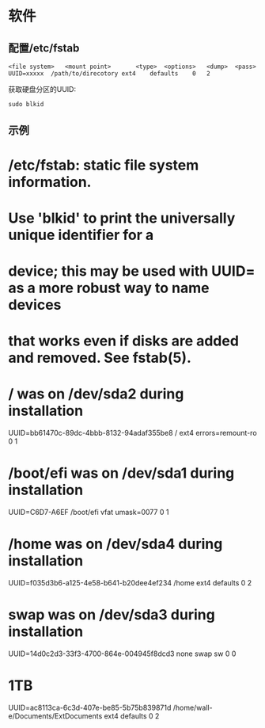 # 软件

## 配置/etc/fstab

```
<file system>	<mount point>		<type>	<options>	<dump>	<pass>
UUID=xxxxx	/path/to/direcotory	ext4	defaults	0	2
```

获取硬盘分区的UUID:
```
sudo blkid
```

## 示例

# /etc/fstab: static file system information.
#
# Use 'blkid' to print the universally unique identifier for a
# device; this may be used with UUID= as a more robust way to name devices
# that works even if disks are added and removed. See fstab(5).
#
# <file system> <mount point>   <type>  <options>       <dump>  <pass>
# / was on /dev/sda2 during installation
UUID=bb61470c-89dc-4bbb-8132-94adaf355be8 /               ext4    errors=remount-ro 0       1
# /boot/efi was on /dev/sda1 during installation
UUID=C6D7-A6EF  /boot/efi       vfat    umask=0077      0       1
# /home was on /dev/sda4 during installation
UUID=f035d3b6-a125-4e58-b641-b20dee4ef234 /home           ext4    defaults        0       2
# swap was on /dev/sda3 during installation
UUID=14d0c2d3-33f3-4700-864e-004945f8dcd3 none            swap    sw              0       0
# 1TB
UUID=ac8113ca-6c3d-407e-be85-5b75b839871d	/home/wall-e/Documents/ExtDocuments	ext4	defaults	0	2

